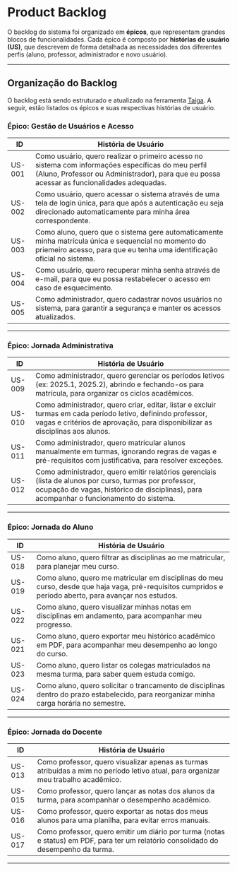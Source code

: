 # Product Backlog

O backlog do sistema foi organizado em **épicos**, que representam grandes blocos de funcionalidades. Cada épico é composto por **histórias de usuário (US)**, que descrevem de forma detalhada as necessidades dos diferentes perfis (aluno, professor, administrador e novo usuário).

---

## Organização do Backlog

O backlog está sendo estruturado e atualizado na ferramenta [Taiga](https://tree.taiga.io/project/manuvaladares-tppe/kanban). A seguir, estão listados os épicos e suas respectivas histórias de usuário.

### Épico: Gestão de Usuários e Acesso

| ID     | História de Usuário                                                                                                                                                                |
| ------ | ---------------------------------------------------------------------------------------------------------------------------------------------------------------------------------- |
| US-001 | Como usuário, quero realizar o primeiro acesso no sistema com informações específicas do meu perfil (Aluno, Professor ou Administrador), para que eu possa acessar as funcionalidades adequadas. |
| US-002 | Como usuário, quero acessar o sistema através de uma tela de login única, para que após a autenticação eu seja direcionado automaticamente para minha área correspondente.         |
| US-003 | Como aluno, quero que o sistema gere automaticamente minha matrícula única e sequencial no momento do priemeiro acesso, para que eu tenha uma identificação oficial no sistema.            |
| US-004 | Como usuário, quero recuperar minha senha através de e-mail, para que eu possa restabelecer o acesso em caso de esquecimento.                                                      |
| US-005 | Como administrador, quero cadastrar novos usuários no sistema, para garantir a segurança e manter os acessos atualizados.     |

---

### Épico: Jornada Administrativa

| ID     | História de Usuário                                                                                                                                                                                |
| ------ | -------------------------------------------------------------------------------------------------------------------------------------------------------------------------------------------------- |
| US-009 | Como administrador, quero gerenciar os períodos letivos (ex: 2025.1, 2025.2), abrindo e fechando-os para matrícula, para organizar os ciclos acadêmicos.                                           |
| US-010 | Como administrador, quero criar, editar, listar e excluir turmas em cada período letivo, definindo professor, vagas e critérios de aprovação, para disponibilizar as disciplinas aos alunos.       |
| US-011 | Como administrador, quero matricular alunos manualmente em turmas, ignorando regras de vagas e pré-requisitos com justificativa, para resolver exceções.                                            |
| US-012 | Como administrador, quero emitir relatórios gerenciais (lista de alunos por curso, turmas por professor, ocupação de vagas, histórico de disciplinas), para acompanhar o funcionamento do sistema. |
 

---

### Épico: Jornada do Aluno

| ID     | História de Usuário                                                                                                                                    |
| ------ | ------------------------------------------------------------------------------------------------------------------------------------------------------ |
| US-018 | Como aluno, quero filtrar as disciplinas ao me matricular, para planejar meu curso.                                      |
| US-019 | Como aluno, quero me matricular em disciplinas do meu curso, desde que haja vaga, pré-requisitos cumpridos e período aberto, para avançar nos estudos. |
| US-022 | Como aluno, quero visualizar minhas notas em disciplinas em andamento, para acompanhar meu progresso.                                                  |
| US-021 | Como aluno, quero exportar meu histórico acadêmico em PDF, para acompanhar meu desempenho ao longo do curso.                                           |
| US-023 | Como aluno, quero listar os colegas matriculados na mesma turma, para saber quem estuda comigo.                                                        |
| US-024 | Como aluno, quero solicitar o trancamento de disciplinas dentro do prazo estabelecido, para reorganizar minha carga horária no semestre.               |

---

### Épico: Jornada do Docente

| ID     | História de Usuário                                                                                                                 |
| ------ | ----------------------------------------------------------------------------------------------------------------------------------- |
| US-013 | Como professor, quero visualizar apenas as turmas atribuídas a mim no período letivo atual, para organizar meu trabalho acadêmico.  |
| US-015 | Como professor, quero lançar as notas dos alunos da turma, para acompanhar o desempenho acadêmico.                                  |
| US-016 | Como professor, quero exportar as notas dos meus alunos para uma planilha, para evitar erros manuais.                               |
| US-017 | Como professor, quero emitir um diário por turma (notas e status) em PDF, para ter um relatório consolidado do desempenho da turma. |

---
